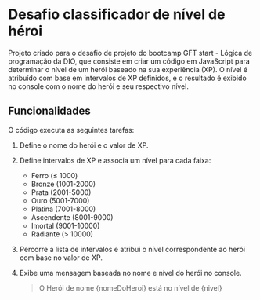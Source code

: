 # Desafio classificador de nível de héroi

Projeto criado para o desafio de projeto do bootcamp GFT start - Lógica de programação da DIO, que consiste em criar um código em JavaScript para determinar o nível de um herói baseado na sua experiência (XP). O nível é atribuído com base em intervalos de XP definidos, e o resultado é exibido no console com o nome do herói e seu respectivo nível.

## Funcionalidades

O código executa as seguintes tarefas:

1. Define o nome do herói e o valor de XP.
2. Define intervalos de XP e associa um nível para cada faixa:
   - Ferro (≤ 1000)
   - Bronze (1001-2000)
   - Prata (2001-5000)
   - Ouro (5001-7000)
   - Platina (7001-8000)
   - Ascendente (8001-9000)
   - Imortal (9001-10000)
   - Radiante (> 10000)
3. Percorre a lista de intervalos e atribui o nível correspondente ao herói com base no valor de XP.
4. Exibe uma mensagem baseada no nome e nível do herói no console.

   > O Herói de nome {nomeDoHeroi} está no nível de {nivel}
